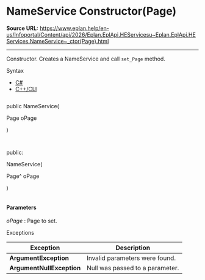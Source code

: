 # NameService Constructor(Page)

**Source URL:** https://www.eplan.help/en-us/Infoportal/Content/api/2026/Eplan.EplApi.HEServicesu~Eplan.EplApi.HEServices.NameService~_ctor(Page).html

---

Constructor. Creates a NameService and call `set_Page` method.

Syntax

- [C#](#i-syntax-CS)
- [C++/CLI](#i-syntax-CPP2005)

```
```
public NameService( 

   Page oPage

)
```
```

```
```
public:

NameService( 

   Page^ oPage

)
```
```

#### Parameters

*oPage*
:   Page to set.

Exceptions

| Exception | Description |
| --- | --- |
| **ArgumentException** | Invalid parameters were found. |
| **ArgumentNullException** | Null was passed to a parameter. |
